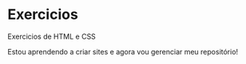# Exercicios
 Exercicios de HTML e CSS

 Estou aprendendo a criar sites e agora vou gerenciar meu repositório!

